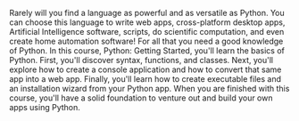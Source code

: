 Rarely will you find a language as powerful and as versatile as Python. You can choose this language to write web apps, cross-platform desktop apps, Artificial Intelligence software, scripts, do scientific computation, and even create home automation software! For all that you need a good knowledge of Python. In this course, Python: Getting Started, you'll learn the basics of Python. First, you'll discover syntax, functions, and classes. Next, you'll explore how to create a console application and how to convert that same app into a web app. Finally, you'll learn how to create executable files and an installation wizard from your Python app. When you are finished with this course, you'll have a solid foundation to venture out and build your own apps using Python.
